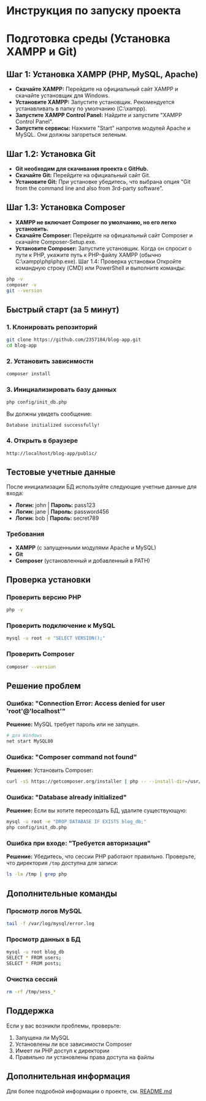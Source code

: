 # Инструкция по запуску проекта
# Подготовка среды (Установка XAMPP и Git)
## Шаг 1: Установка XAMPP (PHP, MySQL, Apache)
- **Скачайте XAMPP:** Перейдите на официальный сайт XAMPP и скачайте установщик для Windows.
- **Установите XAMPP:** Запустите установщик. Рекомендуется устанавливать в папку по умолчанию (C:\xampp).
- **Запустите XAMPP Control Panel:** Найдите и запустите "XAMPP Control Panel".
- **Запустите сервисы:** Нажмите "Start" напротив модулей Apache и MySQL. Они должны загореться зеленым.
## Шаг 1.2: Установка Git
- **Git необходим для скачивания проекта с GitHub.**
- **Скачайте Git:** Перейдите на официальный сайт Git.
- **Установите Git:** При установке убедитесь, что выбрана опция "Git from the command line and also from 3rd-party software".
## Шаг 1.3: Установка Composer
- **XAMPP не включает Composer по умолчанию, но его легко установить.**
- **Скачайте Composer:** Перейдите на официальный сайт Composer и скачайте Composer-Setup.exe.
- **Установите Composer:** Запустите установщик. Когда он спросит о пути к PHP, укажите путь к PHP-файлу XAMPP (обычно C:\xampp\php\php.exe).
Шаг 1.4: Проверка установки
Откройте командную строку (CMD) или PowerShell и выполните команды:
```Bash
php -v
composer -v
git --version
```
## Быстрый старт (за 5 минут)

### 1. Клонировать репозиторий
```bash
git clone https://github.com/2357184/blog-app.git
cd blog-app
```

### 2. Установить зависимости
```bash
composer install
```

### 3. Инициализировать базу данных
```bash
php config/init_db.php
```

Вы должны увидеть сообщение:
```
Database initialized successfully!
```
### 4. Открыть в браузере
```
http://localhost/blog-app/public/
```

## Тестовые учетные данные

После инициализации БД используйте следующие учетные данные для входа:

- **Логин:** john | **Пароль:** pass123
- **Логин:** jane | **Пароль:** password456
- **Логин:** bob | **Пароль:** secret789

### Требования

- **XAMPP** (с запущенными модулями Apache и MySQL)
- **Git**
- **Composer** (установленный и добавленный в PATH)

## Проверка установки

### Проверить версию PHP
```bash
php -v
```

### Проверить подключение к MySQL
```bash
mysql -u root -e "SELECT VERSION();"
```

### Проверить Composer
```bash
composer --version
```

## Решение проблем

### Ошибка: "Connection Error: Access denied for user 'root'@'localhost'"

**Решение:** MySQL требует пароль или не запущен.

```bash
# для Windows
net start MySQL80
```

### Ошибка: "Composer command not found"

**Решение:** Установить Composer:

```bash
curl -sS https://getcomposer.org/installer | php -- --install-dir=/usr/local/bin --filename=composer
```

### Ошибка: "Database already initialized"

**Решение:** Если вы хотите пересоздать БД, удалите существующую:

```bash
mysql -u root -e "DROP DATABASE IF EXISTS blog_db;"
php config/init_db.php
```

### Ошибка при входе: "Требуется авторизация"

**Решение:** Убедитесь, что сессии PHP работают правильно. Проверьте, что директория `/tmp` доступна для записи:

```bash
ls -la /tmp | grep php
```

## Дополнительные команды

### Просмотр логов MySQL
```bash
tail -f /var/log/mysql/error.log
```

### Просмотр данных в БД
```bash
mysql -u root blog_db
SELECT * FROM users;
SELECT * FROM posts;
```

### Очистка сессий
```bash
rm -rf /tmp/sess_*
```

## Поддержка

Если у вас возникли проблемы, проверьте:

1. Запущена ли MySQL
2. Установлены ли все зависимости Composer
3. Имеет ли PHP доступ к директории 
4. Правильно ли установлены права доступа на файлы

## Дополнительная информация

Для более подробной информации о проекте, см. [README.md](README.md)




